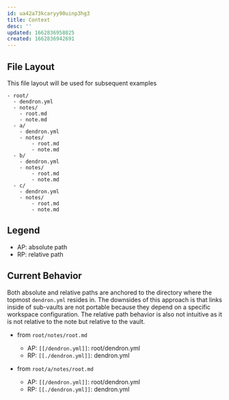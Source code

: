 ```yaml
---
id: ua42a73kcaryy90uinp3hg3
title: Context
desc: ''
updated: 1662836958825
created: 1662836942691
---
```


## File Layout
This file layout will be used for subsequent examples

```
- root/ 
  - dendron.yml
  - notes/
    - root.md
    - note.md
  - a/
    - dendron.yml
    - notes/
        - root.md
        - note.md
  - b/
    - dendron.yml
    - notes/
        - root.md
        - note.md
  - c/
    - dendron.yml
    - notes/
        - root.md
        - note.md
```

## Legend
- AP: absolute path
- RP: relative path

## Current Behavior

Both absolute and relative paths are anchored to the directory where the topmost `dendron.yml` resides in. 
The downsides of this approach is that links inside of sub-vaults are not portable because they depend on a specific workspace configuration.
The relative path behavior is also not intuitive as it is not relative to the note but relative to the vault.

- from `root/notes/root.md`
  - AP: `[[/dendron.yml]]`: root/dendron.yml
  - RP: `[[./dendron.yml]]`: dendron.yml

- from `root/a/notes/root.md`
  - AP: `[[/dendron.yml]]`: root/dendron.yml
  - RP: `[[./dendron.yml]]`: dendron.yml


